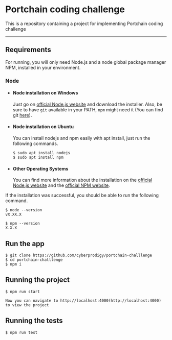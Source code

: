 # Portchain coding challenge

This is a repository containing a project for implementing Portchain coding challenge

---
## Requirements

For running, you will only need Node.js and a node global package manager NPM, installed in your environment.

### Node
- #### Node installation on Windows

  Just go on [official Node.js website](https://nodejs.org/) and download the installer.
Also, be sure to have `git` available in your PATH, `npm` might need it (You can find git [here](https://git-scm.com/)).

- #### Node installation on Ubuntu

  You can install nodejs and npm easily with apt install, just run the following commands.

      $ sudo apt install nodejs
      $ sudo apt install npm
- #### Other Operating Systems
  You can find more information about the installation on the [official Node.js website](https://nodejs.org/) and the [official NPM website](https://npmjs.org/).

If the installation was successful, you should be able to run the following command.

    $ node --version
    vX.XX.X

    $ npm --version
    X.X.X

###

## Run the app

    $ git clone https://github.com/cyberprodigy/portchain-challlenge
    $ cd portchain-challlenge
    $ npm i


## Running the project

    $ npm run start
    
    Now you can navigate to http://localhost:4000(http://localhost:4000) to view the project

## Running the tests

    $ npm run test
